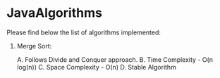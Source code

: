# JavaAlgorithms

Please find below the list of algorithms implemented:
1. Merge Sort:

   A. Follows Divide and Conquer approach.
   B. Time Complexity - O(n log(n))
   C. Space Complexity - O(n)
   D. Stable Algorithm 
